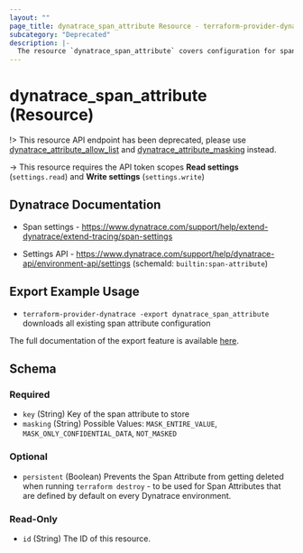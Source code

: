 ```yaml
---
layout: ""
page_title: dynatrace_span_attribute Resource - terraform-provider-dynatrace"
subcategory: "Deprecated"
description: |-
  The resource `dynatrace_span_attribute` covers configuration for span attributes
---
```


# dynatrace_span_attribute (Resource)

!> This resource API endpoint has been deprecated, please use [dynatrace_attribute_allow_list](https://registry.terraform.io/providers/dynatrace-oss/dynatrace/latest/docs/resources/attribute_allow_list) and [dynatrace_attribute_masking](https://registry.terraform.io/providers/dynatrace-oss/dynatrace/latest/docs/resources/attribute_masking) instead.

-> This resource requires the API token scopes **Read settings** (`settings.read`) and **Write settings** (`settings.write`)

## Dynatrace Documentation

- Span settings - https://www.dynatrace.com/support/help/extend-dynatrace/extend-tracing/span-settings

- Settings API - https://www.dynatrace.com/support/help/dynatrace-api/environment-api/settings (schemaId: `builtin:span-attribute`)

## Export Example Usage

- `terraform-provider-dynatrace -export dynatrace_span_attribute` downloads all existing span attribute configuration

The full documentation of the export feature is available [here](https://dt-url.net/h203qmc).

<!-- schema generated by tfplugindocs -->
## Schema

### Required

- `key` (String) Key of the span attribute to store
- `masking` (String) Possible Values: `MASK_ENTIRE_VALUE`, `MASK_ONLY_CONFIDENTIAL_DATA`, `NOT_MASKED`

### Optional

- `persistent` (Boolean) Prevents the Span Attribute from getting deleted when running `terraform destroy` - to be used for Span Attributes that are defined by default on every Dynatrace environment.

### Read-Only

- `id` (String) The ID of this resource.
 